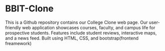 # BBIT-Clone
This is a Github repository  contains our College Clone web page. 
Our user-friendly web application showcases courses, faculty, and campus life for prospective students. 
Features include student reviews, interactive maps, and a news feed. Built using   HTML, CSS, and bootstrap(frontend freamework)
